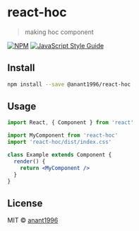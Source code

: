 # react-hoc

> making hoc component 

[![NPM](https://img.shields.io/npm/v/react-hoc.svg)](https://www.npmjs.com/package/react-hoc) [![JavaScript Style Guide](https://img.shields.io/badge/code_style-standard-brightgreen.svg)](https://standardjs.com)

## Install

```bash
npm install --save @anant1996/react-hoc
```

## Usage

```jsx
import React, { Component } from 'react'

import MyComponent from 'react-hoc'
import 'react-hoc/dist/index.css'

class Example extends Component {
  render() {
    return <MyComponent />
  }
}
```

## License

MIT © [anant1996](https://github.com/anant1996)
